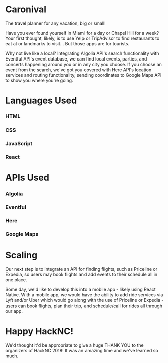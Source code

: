 # Caronival
The travel planner for any vacation, big or small!

Have you ever found yourself in Miami for a day or Chapel Hill for a week? Your first thought, likely, is to use Yelp or TripAdvisor to find restaurants to eat at or landmarks to visit... But those apps are for tourists.

Why not live like a local? Integrating Algolia API's search functionality with Eventful API's event database, we can find local events, parties, and concerts happening around you or in any city you choose. If you choose an event from the search, we've got you covered with Here API's location services and routing functionality, sending coordinates to Google Maps API to show you where you're going.

# Languages Used
### HTML
### CSS
### JavaScript
### React

# APIs Used
### Algolia
### Eventful
### Here
### Google Maps

# Scaling
Our next step is to integrate an API for finding flights, such as Priceline or Expedia, so users may book flights and add events to their schedule all in one place.

Some day, we'd like to develop this into a mobile app - likely using React Native. With a mobile app, we would have the ability to add ride services via Lyft and/or Uber which would go along with the use of Priceline or Expedia - users can book flights, plan their trip, and schedule/call for rides all through our app.

# Happy HackNC!
We'd thought it'd be appropriate to give a huge THANK YOU to the organizers of HackNC 2018! It was an amazing time and we've learned so much.
